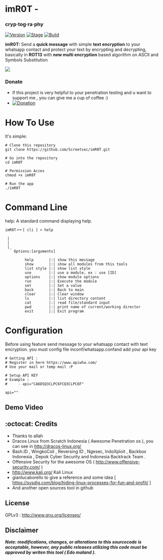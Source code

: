 # imR0T - 
### cryp·tog·ra·phy

[![Version](https://img.shields.io/badge/imr0t-v1-brightgreen.svg?maxAge=259200)]()
[![Stage](https://img.shields.io/badge/Release-Stable-brightgreen.svg)]()
[![Build](https://img.shields.io/badge/Supported_OS-Linux-orange.svg)]()

**imR0T:** Send a **quick message** with simple **text encryption** to your whatsapp contact and protect your text by encrypting and decrypting, basically in **ROT13** with **new multi encryption** based algorithm on ASCII and Symbols Substitution

<img src="https://user-images.githubusercontent.com/17976841/46870255-526b2e80-ce58-11e8-84f4-8a7919be6a99.PNG" ></img>

### Donate
- If this project is very helpful to your penetration testing and u want to support me , you can give me a cup of coffee :)
- [![Donation](https://img.shields.io/badge/bitcoin-donate-yellow.svg)](https://blockchain.info/id/address/1NuNTXo7Aato7XguFkvwYnTAFV2immXmjS)


# How To Use
It's simple:
```
# Clone this repository
git clone https://github.com/Screetsec/imR0T.git

# Go into the repository
cd imR0T

# Permission Acces
chmod +x imR0T

# Run the app
./imR0T
```

# Command Line

help: A standard command displaying help.

```
imR0T╺─╸[ cli ] > help

 | 
 | 
 |_ 
    Options:[arguments] 

	     help       |:| show this message
	     show       |:| show all modules from this tools
	     list style |:| show list style  
	     use        |:| use a module, ex : use [ID] 
	     options    |:| show module options 
	     run        |:| Execute the module 
	     set        |:| Set a value
	     back       |:| Back to main
	     clear      |:| Clear window
	     ls         |:| list directory content
	     cat        |:| read file/standard input
	     pwd        |:| print name of current/working director
	     exit       |:| Exit program
```


# Configuration
Before using feature send message to your whatsapp contact with text encryption. you must config file inconf/whatsapp.confand add your api key

```
# Getting API :
# Register in here https://www.apiwha.com/
# Use your mail or temp mail :P                     

# Setup API KEY
# Example : 
#     - api="CA6DSQ3CLPC6FCQ3CLPC6F"

api=""
```

## Demo Video


## :octocat: Credits

- Thanks to allah 
- Dracos Linux from Scratch Indonesia ( Awesome Penetration os ), you can see in http://dracos-linux.org/ 
- Bash.ID , WingkoColi , Reversing ID , Ngesec, IndoXploit , Backbox Indonesia , Depok Cyber Security and Indonesia Backtrack Team .
- Offensive Security for the awesome OS ( http://www.offensive-security.com/ )
- http://www.kali.org/ Kali Linux
- gianlucaborello to give a reference and some idea [ https://sysdig.com/blog/hiding-linux-processes-for-fun-and-profit/ ] 
- And another open sources tool in github

## License

GPLv3 : <http://www.gnu.org/licenses/>

## Disclaimer

***Note: modifications, changes, or alterations to this sourcecode is acceptable, however, any public releases utilizing this code must be approved by writen this tool ( Edo maland ).***
